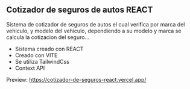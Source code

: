 ## Cotizador de seguros de autos REACT

Sistema de cotizador de seguros de autos el cual verifica por marca del vehiculo, y modelo del vehiculo, dependiendo a su modelo y marca se calcula la cotizacion del seguro...

- Sistema creado con REACT
- Creado con VITE
- Se utiliza TailwindCss
- Context API

Preview: https://cotizador-de-seguros-react.vercel.app/